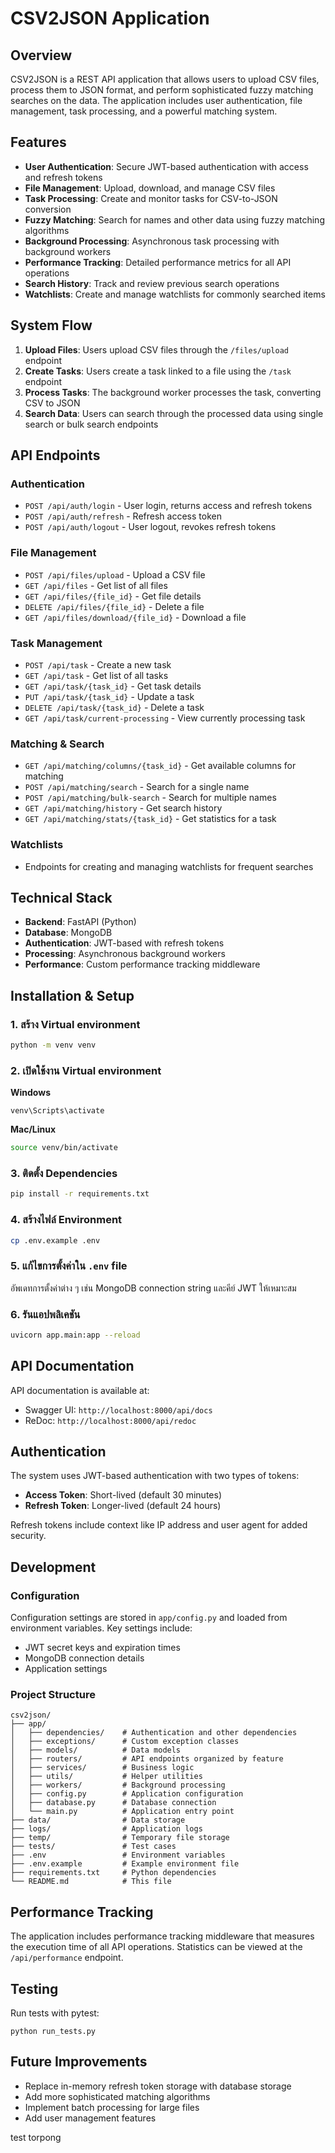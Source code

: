 # CSV2JSON Application

## Overview

CSV2JSON is a REST API application that allows users to upload CSV files, process them to JSON format, and perform sophisticated fuzzy matching searches on the data. The application includes user authentication, file management, task processing, and a powerful matching system.

## Features

- **User Authentication**: Secure JWT-based authentication with access and refresh tokens
- **File Management**: Upload, download, and manage CSV files
- **Task Processing**: Create and monitor tasks for CSV-to-JSON conversion
- **Fuzzy Matching**: Search for names and other data using fuzzy matching algorithms
- **Background Processing**: Asynchronous task processing with background workers
- **Performance Tracking**: Detailed performance metrics for all API operations
- **Search History**: Track and review previous search operations
- **Watchlists**: Create and manage watchlists for commonly searched items

## System Flow

1. **Upload Files**: Users upload CSV files through the `/files/upload` endpoint
2. **Create Tasks**: Users create a task linked to a file using the `/task` endpoint
3. **Process Tasks**: The background worker processes the task, converting CSV to JSON
4. **Search Data**: Users can search through the processed data using single search or bulk search endpoints

## API Endpoints

### Authentication
- `POST /api/auth/login` - User login, returns access and refresh tokens
- `POST /api/auth/refresh` - Refresh access token
- `POST /api/auth/logout` - User logout, revokes refresh tokens

### File Management
- `POST /api/files/upload` - Upload a CSV file
- `GET /api/files` - Get list of all files
- `GET /api/files/{file_id}` - Get file details
- `DELETE /api/files/{file_id}` - Delete a file
- `GET /api/files/download/{file_id}` - Download a file

### Task Management
- `POST /api/task` - Create a new task
- `GET /api/task` - Get list of all tasks
- `GET /api/task/{task_id}` - Get task details
- `PUT /api/task/{task_id}` - Update a task
- `DELETE /api/task/{task_id}` - Delete a task
- `GET /api/task/current-processing` - View currently processing task

### Matching & Search
- `GET /api/matching/columns/{task_id}` - Get available columns for matching
- `POST /api/matching/search` - Search for a single name
- `POST /api/matching/bulk-search` - Search for multiple names
- `GET /api/matching/history` - Get search history
- `GET /api/matching/stats/{task_id}` - Get statistics for a task

### Watchlists
- Endpoints for creating and managing watchlists for frequent searches

## Technical Stack

- **Backend**: FastAPI (Python)
- **Database**: MongoDB
- **Authentication**: JWT-based with refresh tokens
- **Processing**: Asynchronous background workers
- **Performance**: Custom performance tracking middleware

## Installation & Setup

### 1. สร้าง Virtual environment
```zsh
python -m venv venv
```

### 2. เปิดใช้งาน Virtual environment
**Windows**
```shell
venv\Scripts\activate
```

**Mac/Linux**
```zsh
source venv/bin/activate
```

### 3. ติดตั้ง Dependencies
```zsh
pip install -r requirements.txt
```

### 4. สร้างไฟล์ Environment
```zsh
cp .env.example .env
```

### 5. แก้ไขการตั้งค่าใน `.env` file
อัพเดทการตั้งค่าต่าง ๆ เช่น MongoDB connection string และคีย์ JWT ให้เหมาะสม

### 6. รันแอปพลิเคชัน
```zsh
uvicorn app.main:app --reload
```

## API Documentation

API documentation is available at:
- Swagger UI: `http://localhost:8000/api/docs`
- ReDoc: `http://localhost:8000/api/redoc`

## Authentication

The system uses JWT-based authentication with two types of tokens:
- **Access Token**: Short-lived (default 30 minutes)
- **Refresh Token**: Longer-lived (default 24 hours)

Refresh tokens include context like IP address and user agent for added security.

## Development

### Configuration

Configuration settings are stored in `app/config.py` and loaded from environment variables. Key settings include:
- JWT secret keys and expiration times
- MongoDB connection details
- Application settings

### Project Structure

```
csv2json/
├── app/
│   ├── dependencies/    # Authentication and other dependencies
│   ├── exceptions/      # Custom exception classes
│   ├── models/          # Data models
│   ├── routers/         # API endpoints organized by feature
│   ├── services/        # Business logic
│   ├── utils/           # Helper utilities
│   ├── workers/         # Background processing
│   ├── config.py        # Application configuration
│   ├── database.py      # Database connection
│   └── main.py          # Application entry point
├── data/                # Data storage
├── logs/                # Application logs
├── temp/                # Temporary file storage
├── tests/               # Test cases
├── .env                 # Environment variables
├── .env.example         # Example environment file
├── requirements.txt     # Python dependencies
└── README.md            # This file
```

## Performance Tracking

The application includes performance tracking middleware that measures the execution time of all API operations. Statistics can be viewed at the `/api/performance` endpoint.

## Testing

Run tests with pytest:
```
python run_tests.py
```

## Future Improvements

- Replace in-memory refresh token storage with database storage
- Add more sophisticated matching algorithms
- Implement batch processing for large files
- Add user management features

test torpong